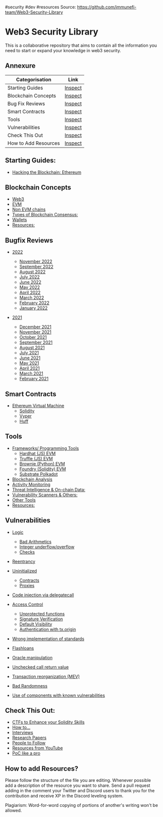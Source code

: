 #security #dev #resources 
Source: https://github.com/immunefi-team/Web3-Security-Library

# Web3 Security Library
This is a collaborative repository that aims to contain all the information you need to start or expand your knowledge in web3 security.

## Annexure

|       Categorisation       | Link |
| -------------------------- | --------
| Starting Guides            | [Inspect](#starting-guides)
| Blockchain Concepts        | [Inspect](#blockchain-concepts)         
| Bug Fix Reviews            | [Inspect](#bugfix-reviews) 
| Smart Contracts            | [Inspect](#smart-contracts)
| Tools                      | [Inspect](#tools)
| Vulnerabilities            | [Inspect](#vulnerabilities)
| Check This Out             | [Inspect](#check-this-out)
| How to Add Resources       | [Inspect](#how-to-add-resources)

## Starting Guides:
 - [Hacking the Blockchain: Ethereum](https://medium.com/immunefi/hacking-the-blockchain-an-ultimate-guide-4f34b33c6e8b)


## Blockchain Concepts
  - [Web3](Blockchain%20Concepts/README.md#web3)
  - [EVM](Blockchain%20Concepts/README.md#evm)
  - [Non EVM chains](Blockchain%20Concepts/README.md#non-evm-chains)
  - [Types of Blockchain Consensus:](Blockchain%20Concepts/README.md#types-of-blockchain-consensus)
  - [Wallets](Blockchain%20Concepts/README.md#wallets)
  - [Resources:](Blockchain%20Concepts/README.md#resources)

## Bugfix Reviews

- [2022](BugFixReviews/README.md#2022)
    - [November 2022](BugFixReviews/README.md#november-2022)
    - [September 2022](BugFixReviews/README.md#september-2022)
    - [August 2022](BugFixReviews/README.md#august-2022)
    - [July 2022](BugFixReviews/README.md#july-2022)
    - [June 2022](BugFixReviews/README.md#june-2022)
    - [May 2022](BugFixReviews/README.md#may-2022)
    - [April 2022](BugFixReviews/README.md#april-2022)
    - [March 2022](BugFixReviews/README.md#march-2022)
    - [February 2022](BugFixReviews/README.md#february-2022)
    - [January 2022](BugFixReviews/README.md#january-2022)

- [2021](BugFixReviews/README.md#2021)

    - [December 2021](BugFixReviews/README.md#december-2021)
    - [November 2021](BugFixReviews/README.md#november-2021)
    - [October 2021](BugFixReviews/README.md#october-2021)
    - [September 2021](BugFixReviews/README.md#september-2021)
    - [August 2021](BugFixReviews/README.md#august-2021)
    - [July 2021](BugFixReviews/README.md#july-2021)
    - [June 2021](BugFixReviews/README.md#june-2021)
    - [May 2021](BugFixReviews/README.md#may-2021)
    - [April 2021](BugFixReviews/README.md#april-2021)
    - [March 2021](BugFixReviews/README.md#march-2021)
    - [February 2021](BugFixReviews/README.md#february-2021)
  
## Smart Contracts

  - [Ethereum Virtual Machine](Smart%20Contracts/README.md#ethereum-virtual-machine)
    - [Solidity](Smart%20Contracts/README.md#solidity)
    - [Vyper](Smart%20Contracts/README.md#vyper)
    - [Huff](Smart%20Contracts/README.md#huff)

## Tools
- [Frameworks/ Programming Tools](Tools/README.md#frameworks-programming-tools)
  - [Hardhat (JS) EVM](Tools/README.md#hardhat-js-evm)
  - [Truffle (JS) EVM](Tools/README.md#truffle-js-evm)
  - [Brownie (Python) EVM](Tools/README.md#brownie-python-evm)
  - [Foundry (Solidity) EVM](Tools/README.md#foundry-solidity-evm)
  - [Substrate Polkadot](Tools/README.md#substrate-polkadot)
- [Blockchain Analysis](Tools/README.md#blockchain-analysis)
- [Activity Monitoring](Tools/README.md#activity-monitoring)
- [Threat Intelligence & On-chain Data:](Tools/README.md#threat-intelligence--on-chain-data)
- [Vulnerability Scanners & Others:](Tools/README.md#vulnerability-scanners--others)
- [Other Tools](Tools/README.md#other-tools)
- [Resources:](Tools/README.md#resources)


## Vulnerabilities
  - [Logic](Vulnerabilities/README.md#logic)

    - [Bad Arithmetics](Vulnerabilities/README.md#--bad-arithmetics)
    - [Integer underflow/overflow](Vulnerabilities/README.md#--integer-underflowoverflow)
    - [Checks](Vulnerabilities/README.md#--checks)
  - [Reentrancy](Vulnerabilities/README.md#reentrancy)
  - [Uninitialized](Vulnerabilities/README.md#uninitialized)
    - [Contracts](Vulnerabilities/README.md#--contracts)
    - [Proxies](Vulnerabilities/README.md#--proxies)
  - [Code injection via delegatecall](Vulnerabilities/README.md#code-injection-via-delegatecall)
  - [Access Control](Vulnerabilities/README.md#access-control)
    - [Unprotected functions](Vulnerabilities/README.md#--unprotected-functions)
    - [Signature Verification](Vulnerabilities/README.md#--signature-verification)
    - [Default Visibility](Vulnerabilities/README.md#--default-visibility)
    - [Authentication with tx.origin](Vulnerabilities/README.md#--authentication-with-txorigin)
  - [Wrong implementation of standards](Vulnerabilities/README.md#wrong-implementation-of-standards)
  - [Flashloans](Vulnerabilities/README.md#flashloans)
  - [Oracle manipulation](Vulnerabilities/README.md#oracle-manipulation)
  - [Unchecked call return value](Vulnerabilities/README.md#unchecked-call-return-value)
  - [Transaction reorganization (MEV)](Vulnerabilities/README.md#transaction-reorganization-mev)
  - [Bad Randomness](Vulnerabilities/README.md#bad-randomness)
  - [Use of components with known vulnerabilities](Vulnerabilities/README.md#use-of-components-with-known-vulnerabilities)
 
 ## Check This Out:
 - [CTFs to Enhance your Solidity Skills](Check%20This%20Out/README.md#ctfs-to-enhance-your-solidity-skills)
- [How to...](Check%20This%20Out/README.md#how-to)
- [Interviews](Check%20This%20Out/README.md#interviews)
- [Research Papers](Check%20This%20Out/README.md#research-papers)
- [People to Follow](Check%20This%20Out/README.md#people-to-follow)
- [Resources from YouTube](Check%20This%20Out/README.md#resources-from-youtube)
- [PoC like a pro](Check%20This%20Out/README.md#poc-like-a-pro)



 ## How to add Resources?
  Please follow the structure of the file you are editing. Whenever possible add a description of the resource you want to share. Send a pull request adding in the comment your Twitter and Discord users to thank you for the contribution and receive XP in the Discord leveling system.
  
  Plagiarism: Word-for-word copying of portions of another's writing won't be allowed.
